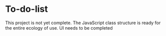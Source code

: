 # To-do-list
This project is not yet complete.
The JavaScript class structure is ready for the entire ecology of use.
UI needs to be completed 